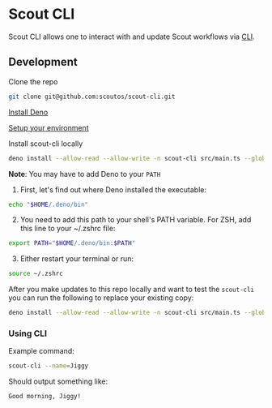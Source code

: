 # Scout CLI

Scout CLI allows one to interact with and update Scout workflows via
[CLI](https://en.wikipedia.org/wiki/Command-line_interface).

## Development

Clone the repo

```bash
git clone git@github.com:scoutos/scout-cli.git
```

[Install Deno](https://docs.deno.com/runtime/getting_started/installation/)

[Setup your environment](https://docs.deno.com/runtime/getting_started/setup_your_environment/)

Install scout-cli locally

```bash
deno install --allow-read --allow-write -n scout-cli src/main.ts --global
```

**Note**: You may have to add Deno to your `PATH`

1. First, let's find out where Deno installed the executable:

```bash
echo "$HOME/.deno/bin"
```

2. You need to add this path to your shell's PATH variable. For ZSH, add this line to your ~/.zshrc file:

```bash
export PATH="$HOME/.deno/bin:$PATH"
```

3. Either restart your terminal or run:

```bash
source ~/.zshrc
```

After you make updates to this repo locally and want to test the `scout-cli` you can run the following to replace your existing copy:

```bash
deno install --allow-read --allow-write -n scout-cli src/main.ts --global -f
```

### Using CLI

Example command:

```bash
scout-cli --name=Jiggy
```

Should output something like:

```
Good morning, Jiggy!
```
